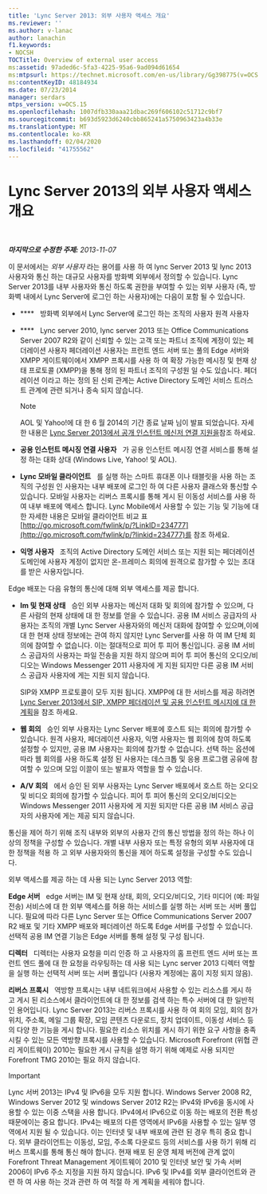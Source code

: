```yaml
---
title: 'Lync Server 2013: 외부 사용자 액세스 개요'
ms.reviewer: ''
ms.author: v-lanac
author: lanachin
f1.keywords:
- NOCSH
TOCTitle: Overview of external user access
ms:assetid: 97aded6c-5fa3-4225-95a6-9ad094d61654
ms:mtpsurl: https://technet.microsoft.com/en-us/library/Gg398775(v=OCS.15)
ms:contentKeyID: 48184934
ms.date: 07/23/2014
manager: serdars
mtps_version: v=OCS.15
ms.openlocfilehash: 1007dfb330aaa21dbac269f606102c51712c9bf7
ms.sourcegitcommit: b693d5923d6240cbb865241a5750963423a4b33e
ms.translationtype: MT
ms.contentlocale: ko-KR
ms.lasthandoff: 02/04/2020
ms.locfileid: "41755562"
---
```

<div data-xmlns="http://www.w3.org/1999/xhtml">

<div class="topic" data-xmlns="http://www.w3.org/1999/xhtml" data-msxsl="urn:schemas-microsoft-com:xslt" data-cs="http://msdn.microsoft.com/en-us/">

<div data-asp="http://msdn2.microsoft.com/asp">

# <a name="overview-of-external-user-access-in-lync-server-2013"></a>Lync Server 2013의 외부 사용자 액세스 개요

</div>

<div id="mainSection">

<div id="mainBody">

<span> </span>

_**마지막으로 수정한 주제:** 2013-11-07_

이 문서에서는 *외부 사용자* 라는 용어를 사용 하 여 lync Server 2013 및 lync 2013 사용자와 통신 하는 대규모 사용자를 방화벽 외부에서 정의할 수 있습니다. Lync Server 2013를 내부 사용자와 통신 하도록 권한을 부여할 수 있는 외부 사용자 (즉, 방화벽 내에서 Lync Server에 로그인 하는 사용자)에는 다음이 포함 될 수 있습니다.

  - ****   방화벽 외부에서 Lync Server에 로그인 하는 조직의 사용자 원격 사용자

  - ****   Lync server 2010, lync server 2013 또는 Office Communications Server 2007 R2와 같이 신뢰할 수 있는 고객 또는 파트너 조직에 계정이 있는 페더레이션 사용자 페더레이션 사용자는 프런트 엔드 서버 또는 풀의 Edge 서버와 XMPP 게이트웨이에서 XMPP 프록시를 사용 하 여 확장 가능한 메시징 및 현재 상태 프로토콜 (XMPP)을 통해 정의 된 파트너 조직의 구성원 일 수도 있습니다. 페더레이션 이라고 하는 정의 된 신뢰 관계는 Active Directory 도메인 서비스 트러스트 관계에 관련 되거나 종속 되지 않습니다.
    
    <div>
    

    > [!NOTE]  
    > AOL 및 Yahoo!에 대 한 6 월 2014의 기간 종료 날짜 님이 발표 되었습니다. 자세한 내용은 <A href="lync-server-2013-support-for-public-instant-messenger-connectivity.md">Lync Server 2013에서 공개 인스턴트 메신저 연결 지원을</A>참조 하세요.

    
    </div>

  - **공용 인스턴트 메시징 연결 사용자**   가 공용 인스턴트 메시징 연결 서비스를 통해 설정 하는 대화 상대 (Windows Live, Yahoo\! 및 AOL).

  - **Lync 모바일 클라이언트**   를 실행 하는 스마트 휴대폰 이나 태블릿을 사용 하는 조직의 구성원 인 사용자는 내부 배포에 로그인 하 여 다른 사용자 클래스와 통신할 수 있습니다. 모바일 사용자는 리버스 프록시를 통해 게시 된 이동성 서비스를 사용 하 여 내부 배포에 액세스 합니다. Lync Mobile에서 사용할 수 있는 기능 및 기능에 대 한 자세한 내용은 모바일 클라이언트 비교 표 [http://go.microsoft.com/fwlink/p/?LinkID=234777](http://go.microsoft.com/fwlink/p/?linkid=234777)를 참조 하세요.

  - **익명 사용자**   조직의 Active Directory 도메인 서비스 또는 지원 되는 페더레이션 도메인에 사용자 계정이 없지만 온-프레미스 회의에 원격으로 참가할 수 있는 초대를 받은 사용자입니다.

Edge 배포는 다음 유형의 통신에 대해 외부 액세스를 제공 합니다.

  - **Im 및 현재 상태**   승인 외부 사용자는 메신저 대화 및 회의에 참가할 수 있으며, 다른 사람의 현재 상태에 대 한 정보를 얻을 수 있습니다. 공용 IM 서비스 공급자의 사용자는 조직의 개별 Lync Server 사용자와의 메신저 대화에 참여할 수 있으며,이에 대 한 현재 상태 정보에는 관여 하지 않지만 Lync Server를 사용 하 여 IM 단체 회의에 참여할 수 없습니다. 이는 절대적으로 피어 투 피어 통신입니다. 공용 IM 서비스 공급자의 사용자는 파일 전송을 지원 하지 않으며 피어 투 피어 통신의 오디오/비디오는 Windows Messenger 2011 사용자에 게 지원 되지만 다른 공용 IM 서비스 공급자 사용자에 게는 지원 되지 않습니다.
    
    SIP와 XMPP 프로토콜이 모두 지원 됩니다. XMPP에 대 한 서비스를 제공 하려면 [Lync Server 2013에서 SIP, XMPP 페더레이션 및 공용 인스턴트 메시지에 대 한 계획](lync-server-2013-planning-for-sip-xmpp-federation-and-public-instant-messaging.md)을 참조 하세요.

  - **웹 회의**   승인 외부 사용자는 Lync Server 배포에 호스트 되는 회의에 참가할 수 있습니다. 원격 사용자, 페더레이션 사용자, 익명 사용자는 웹 회의에 참여 하도록 설정할 수 있지만, 공용 IM 사용자는 회의에 참가할 수 없습니다. 선택 하는 옵션에 따라 웹 회의를 사용 하도록 설정 된 사용자는 데스크톱 및 응용 프로그램 공유에 참여할 수 있으며 모임 이끌이 또는 발표자 역할을 할 수 있습니다.

  - **A/V 회의**   에서 승인 된 외부 사용자는 Lync Server 배포에서 호스트 하는 오디오 및 비디오 회의에 참가할 수 있습니다. 피어 투 피어 통신의 오디오/비디오는 Windows Messenger 2011 사용자에 게 지원 되지만 다른 공용 IM 서비스 공급자의 사용자에 게는 제공 되지 않습니다.

통신을 제어 하기 위해 조직 내부와 외부의 사용자 간의 통신 방법을 정의 하는 하나 이상의 정책을 구성할 수 있습니다. 개별 내부 사용자 또는 특정 유형의 외부 사용자에 대 한 정책을 적용 하 고 외부 사용자와의 통신을 제어 하도록 설정을 구성할 수도 있습니다.

외부 액세스를 제공 하는 데 사용 되는 Lync Server 2013 역할:

**Edge 서버**   edge 서버는 IM 및 현재 상태, 회의, 오디오/비디오, 기타 미디어 (예: 파일 전송) 서비스에 대 한 외부 액세스를 허용 하는 서비스를 실행 하는 서버 또는 서버 풀입니다. 필요에 따라 다른 Lync Server 또는 Office Communications Server 2007 R2 배포 및 기타 XMPP 배포와 페더레이션 하도록 Edge 서버를 구성할 수 있습니다. 선택적 공용 IM 연결 기능은 Edge 서버를 통해 설정 및 구성 됩니다.

**디렉터**   디렉터는 사용자 요청을 미리 인증 하 고 사용자의 홈 프런트 엔드 서버 또는 프런트 엔드 풀에 대 한 요청을 라우팅하는 데 사용 되는 Lync server 2013 디렉터 역할을 실행 하는 선택적 서버 또는 서버 풀입니다 (사용자 계정에는 홈이 지정 되지 않음).

**리버스 프록시**   역방향 프록시는 내부 네트워크에서 사용할 수 있는 리소스를 게시 하 고 게시 된 리소스에서 클라이언트에 대 한 정보를 검색 하는 특수 서버에 대 한 일반적인 용어입니다. Lync Server 2013는 리버스 프록시를 사용 하 여 회의 모임, 회의 참가 위치, 주소록, 메일 그룹 확장, 모임 콘텐츠 다운로드, 장치 업데이트, 이동성 서비스 등의 다양 한 기능을 게시 합니다. 필요한 리소스 위치를 게시 하기 위한 요구 사항을 충족 시킬 수 있는 모든 역방향 프록시를 사용할 수 있습니다. Microsoft Forefront (위협 관리 게이트웨이) 2010는 필요한 게시 규칙을 설명 하기 위해 예제로 사용 되지만 Forefront TMG 2010는 필요 하지 않습니다.

<div>


> [!IMPORTANT]  
> Lync 서버 2013는 IPv4 및 IPv6을 모두 지원 합니다. Windows Server&nbsp;2008&nbsp;R2, Windows Server 2012 및 windows Server 2012 R2는 IPv4와 IPv6을 동시에 사용할 수 있는 이중 스택을 사용 합니다. IPv4에서 IPv6으로 이동 하는 배포의 전환 특성 때문에이는 중요 합니다. IPv4는 배포의 다른 영역에서 IPv6을 사용할 수 있는 일부 영역에서 지원 될 수 있습니다. 이는 인터넷 및 내부 배포에 관련 된 경우 특히 중요 합니다. 외부 클라이언트는 이동성, 모임, 주소록 다운로드 등의 서비스를 사용 하기 위해 리버스 프록시를 통해 통신 해야 합니다. 현재 배포 된 운영 체제 버전에 관계 없이 Forefront Threat Management 게이트웨이 2010 및 인터넷 보안 및 가속 서버 2006이 IPv6 주소 지정을 지원 하지 않습니다. IPv6 및 IPv4를 외부 클라이언트와 관련 하 여 사용 하는 것과 관련 하 여 적절 하 게 계획을 세워야 합니다.



</div>

</div>

<span> </span>

</div>

</div>

</div>

